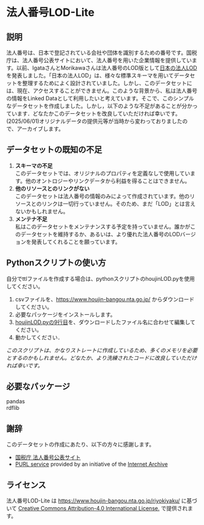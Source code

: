 # 法人番号LOD-Lite
## 説明
法人番号は、日本で登記されている会社や団体を識別するための番号です。国税庁は、法人番号公表サイトにおいて、法人番号を用いた企業情報を提供しています。以前、IgataさんとMorikawaさんは法人番号のLOD版として[日本の法人LOD](http://idea.linkdata.org/idea/idea1s1417i)を発表しました。「日本の法人LOD」は、様々な標準スキーマを用いてデータセットを整理するためによく設計されていました。しかし、このデータセットには、現在、アクセスすることができません。このような背景から、私は法人番号の情報をLinked Dataとして利用したいと考えています。そこで、このシンプルなデータセットを作成しました。しかし，以下のような不足があることが分かっています．どなたかこのデータセットを改良していただければ幸いです。  
(2025/06/01)オリジナルデータの提供元等が当時から変わっておりましたので、アーカイブします。

## データセットの既知の不足
1. **スキーマの不足**  
   このデータセットでは、オリジナルのプロパティを定義なしで使用しています。他のオントロジーやリンクデータから利益を得ることはできません。
2. **他のリソースとのリンクがない**  
   このデータセットは法人番号の情報のみによって作成されています。他のリソースとのリンクは一切行っていません。そのため、まだ「LOD」とは言えないかもしれません。
3. **メンテナ不足**  
   私はこのデータセットをメンテナンスする予定を持っていません。誰かがこのデータセットを維持するか、あるいは、より優れた法人番号のLODバージョンを発表してくれることを願っています。 

## Pythonスクリプトの使い方

自分でttlファイルを作成する場合は、pythonスクリプトのhoujinLOD.pyを使用してください。
1. csvファイルを、https://www.houjin-bangou.nta.go.jp/ からダウンロードしてください。 
2. 必要なパッケージをインストールします。
3. [houjinLOD.pyの9行目](https://github.com/s246wv/houjin-bangou-LOD-Lite/blob/98ce1b75d8462f40ed17de9a5afb657f4bd5e21b/houjinLOD.py#L9)を、ダウンロードしたファイル名に合わせて編集してください。
4. 動かしてください．

*このスクリプトは、かなりストレートに作成しているため、多くのメモリを必要とするのかもしれません。どなたか、より洗練されたコードに改良していただければ幸いです。*

## 必要なパッケージ
pandas  
rdflib  

## 謝辞
このデータセットの作成にあたり、以下の方々に感謝します。

- [国税庁 法人番号公表サイト](https://www.houjin-bangou.nta.go.jp/)
- [PURL service](https://purl.archive.org/) provided by an initiative of the [Internet Archive](http://archive.org/)

## ライセンス 
法人番号LOD-Lite は https://www.houjin-bangou.nta.go.jp/riyokiyaku/ に基づいて [Creative Commons Attribution-4.0 International License.](https://creativecommons.org/licenses/by/4.0/) で提供されます。
